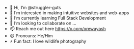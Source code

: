 - 👋 Hi, I’m @struggler-guts
- 👀 I’m interested in making intuitive websites and web-apps
- 🌱 I’m currently learning Full Stack Development
- 💞️ I’m looking to collaborate on ...
- 📫 Reach me out here https://x.com/orewayash
- 😄 Pronouns: He/Him
- ⚡ Fun fact: I love wildlife photography

<!---
struggler-guts/struggler-guts is a ✨ special ✨ repository because its `README.md` (this file) appears on your GitHub profile.
You can click the Preview link to take a look at your changes.
--->
